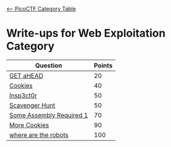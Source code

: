 [<-- PicoCTF Category Table](../../README.md#2-picoctf)

# Write-ups for Web Exploitation Category

|Question|Points|
|--------|------|
|[GET aHEAD](./Get%20aHEAD/writeup.md)|20|
|[Cookies](./Cookies/writeup.md)|40|
|[Insp3ct0r](./Insp3ct0r/writeup.md)|50|
|[Scavenger Hunt](./Scavenger%20Hunt/writeup.md)|50|
|[Some Assembly Required 1](./Some%20Assembly%20Required%201/writeup.md)|70|
|[More Cookies](./More%20Cookies/writeup.md)|90|
|[where are the robots](./where%20are%20the%20robots/writeup.md)|100|